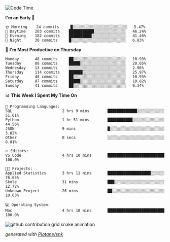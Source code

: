 <!--START_SECTION:waka-->
![Code Time](http://img.shields.io/badge/Code%20Time-219%20hrs%2016%20mins-blue)

**I'm an Early 🐤** 

```text
🌞 Morning    24 commits     █░░░░░░░░░░░░░░░░░░░░░░░░   5.47% 
🌆 Daytime    203 commits    ███████████░░░░░░░░░░░░░░   46.24% 
🌃 Evening    182 commits    ██████████░░░░░░░░░░░░░░░   41.46% 
🌙 Night      30 commits     █░░░░░░░░░░░░░░░░░░░░░░░░   6.83%

```
📅 **I'm Most Productive on Thursday** 

```text
Monday       48 commits     ██░░░░░░░░░░░░░░░░░░░░░░░   10.93% 
Tuesday      88 commits     █████░░░░░░░░░░░░░░░░░░░░   20.05% 
Wednesday    13 commits     ░░░░░░░░░░░░░░░░░░░░░░░░░   2.96% 
Thursday     114 commits    ██████░░░░░░░░░░░░░░░░░░░   25.97% 
Friday       48 commits     ██░░░░░░░░░░░░░░░░░░░░░░░   10.93% 
Saturday     87 commits     █████░░░░░░░░░░░░░░░░░░░░   19.82% 
Sunday       41 commits     ██░░░░░░░░░░░░░░░░░░░░░░░   9.34%

```


📊 **This Week I Spent My Time On** 

```text
💬 Programming Languages: 
SQL                      2 hrs 9 mins        █████████████░░░░░░░░░░░░   51.61% 
Python                   1 hr 51 mins        ███████████░░░░░░░░░░░░░░   44.56% 
JSON                     9 mins              █░░░░░░░░░░░░░░░░░░░░░░░░   3.82% 
Other                    0 secs              ░░░░░░░░░░░░░░░░░░░░░░░░░   0.01%

🔥 Editors: 
VS Code                  4 hrs 10 mins       █████████████████████████   100.0%

🐱‍💻 Projects: 
Applied Statistics       3 hrs 11 mins       ███████████████████░░░░░░   76.65% 
Skole                    31 mins             ███░░░░░░░░░░░░░░░░░░░░░░   12.72% 
Unknown Project          26 mins             ██░░░░░░░░░░░░░░░░░░░░░░░   10.63%

💻 Operating System: 
Mac                      4 hrs 10 mins       █████████████████████████   100.0%

```


<!--END_SECTION:waka-->


<!--Snake Game-->
![github contribution grid snake animation](https://raw.githubusercontent.com/viggo-gascou/viggo-gascou/output/github-contribution-grid-snake.svg)

_generated with [Platane/snk](https://github.com/Platane/snk)_
<!--Snake Game-->

